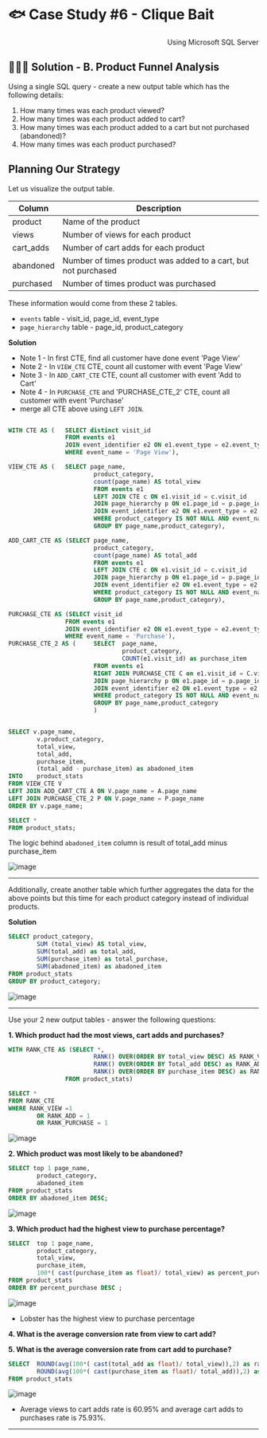 # 🐟 Case Study #6 - Clique Bait
<p align="right"> Using Microsoft SQL Server </p>

## 👩🏻‍💻 Solution - B. Product Funnel Analysis

Using a single SQL query - create a new output table which has the following details:

1. How many times was each product viewed?
2. How many times was each product added to cart?
3. How many times was each product added to a cart but not purchased (abandoned)?
4. How many times was each product purchased?

## Planning Our Strategy

Let us visualize the output table.

| Column | Description | 
| ------- | ----------- |
| product | Name of the product |
| views | Number of views for each product |
| cart_adds | Number of cart adds for each product |
| abandoned | Number of times product was added to a cart, but not purchased |
| purchased | Number of times product was purchased |

These information would come from these 2 tables.
- `events` table - visit_id, page_id, event_type
- `page_hierarchy` table - page_id, product_category

**Solution**
- Note 1 - In first CTE, find all customer have done event 'Page View'
- Note 2 - In `VIEW_CTE` CTE, count all customer with event 'Page View'
- Note 3 - In `ADD_CART_CTE` CTE, count all customer with event 'Add to Cart'
- Note 4 - In `PURCHASE_CTE` and 'PURCHASE_CTE_2' CTE, count all customer with event 'Purchase'
- merge all CTE above using `LEFT JOIN`. 
```sql

WITH CTE AS (   SELECT distinct visit_id
                FROM events e1 
                JOIN event_identifier e2 ON e1.event_type = e2.event_type
                WHERE event_name = 'Page View'),

VIEW_CTE AS (   SELECT page_name,
                        product_category,
                        count(page_name) AS total_view
                        FROM events e1 
                        LEFT JOIN CTE c ON e1.visit_id = c.visit_id 
                        JOIN page_hierarchy p ON e1.page_id = p.page_id
                        JOIN event_identifier e2 ON e1.event_type = e2.event_type
                        WHERE product_category IS NOT NULL AND event_name = 'Page View' 
                        GROUP BY page_name,product_category),

ADD_CART_CTE AS (SELECT page_name,
                        product_category,
                        count(page_name) AS total_add
                        FROM events e1 
                        LEFT JOIN CTE c ON e1.visit_id = c.visit_id 
                        JOIN page_hierarchy p ON e1.page_id = p.page_id
                        JOIN event_identifier e2 ON e1.event_type = e2.event_type
                        WHERE product_category IS NOT NULL AND event_name = 'Add to Cart' 
                        GROUP BY page_name,product_category),

PURCHASE_CTE AS (SELECT visit_id
                FROM events e1 
                JOIN event_identifier e2 ON e1.event_type = e2.event_type
                WHERE event_name = 'Purchase'),
PURCHASE_CTE_2 AS (     SELECT  page_name,
                                product_category,
                                COUNT(e1.visit_id) as purchase_item
                        FROM events e1
                        RIGHT JOIN PURCHASE_CTE C on e1.visit_id = C.visit_id
                        JOIN page_hierarchy p ON e1.page_id = p.page_id
                        JOIN event_identifier e2 ON e1.event_type = e2.event_type
                        WHERE product_category IS NOT NULL AND event_name = 'Add to Cart'
                        GROUP BY page_name,product_category
                        )


SELECT v.page_name,
        v.product_category,
        total_view,
        total_add,
        purchase_item, 
        (total_add - purchase_item) as abadoned_item
INTO    product_stats
FROM VIEW_CTE V
LEFT JOIN ADD_CART_CTE A ON V.page_name = A.page_name
LEFT JOIN PURCHASE_CTE_2 P ON V.page_name = P.page_name
ORDER BY v.page_name;

SELECT * 
FROM product_stats;
```

The logic behind `abadoned_item` column is result of total_add minus purchase_item

![image](https://user-images.githubusercontent.com/101379141/197104295-cf473b09-6ec4-4b22-bced-d9df4fdc4b2b.png)


***

Additionally, create another table which further aggregates the data for the above points but this time for each product category instead of individual products.

**Solution**

```sql
SELECT product_category,
        SUM (total_view) AS total_view,
        SUM(total_add) as total_add,
        SUM(purchase_item) as total_purchase, 
        SUM(abadoned_item) as abadoned_item
FROM product_stats
GROUP BY product_category;

```

![image](https://user-images.githubusercontent.com/101379141/197104412-ece0bd1d-e0b4-41b2-acff-583f6d9ec5af.png)

***

Use your 2 new output tables - answer the following questions:

**1. Which product had the most views, cart adds and purchases?**
```sql
WITH RANK_CTE AS (SELECT *, 
                        RANK() OVER(ORDER BY total_view DESC) AS RANK_VIEW,
                        RANK() OVER(ORDER BY Total_add DESC) as RANK_ADD,
                        RANK() OVER(ORDER BY purchase_item DESC) as RANK_PURCHASE
                FROM product_stats)

SELECT *
FROM RANK_CTE
WHERE RANK_VIEW =1 
        OR RANK_ADD = 1
        OR RANK_PURCHASE = 1
```

![image](https://user-images.githubusercontent.com/101379141/197104522-e41223fd-a88a-4f1f-a270-7ffeb6ab1487.png)

**2. Which product was most likely to be abandoned?**

```sql
SELECT top 1 page_name,
        product_category,
        abadoned_item 
FROM product_stats 
ORDER BY abadoned_item DESC;
```
![image](https://user-images.githubusercontent.com/101379141/197104601-f8b73e04-e300-4741-881d-29118948536e.png)


**3. Which product had the highest view to purchase percentage?**

```sql
SELECT  top 1 page_name,
        product_category,
        total_view,
        purchase_item,
        100*( cast(purchase_item as float)/ total_view) as percent_purchase
FROM product_stats 
ORDER BY percent_purchase DESC ;
```

![image](https://user-images.githubusercontent.com/101379141/197104660-8a03ba1f-d44b-49c0-8e13-267b6a9103b2.png)

- Lobster has the highest view to purchase percentage 

**4. What is the average conversion rate from view to cart add?**

**5. What is the average conversion rate from cart add to purchase?**

```sql
SELECT  ROUND(avg(100*( cast(total_add as float)/ total_view)),2) as rate_view_add,
        ROUND(avg(100*( cast(purchase_item as float)/ total_add)),2) as rate_add_purchase
FROM product_stats 
```

![image](https://user-images.githubusercontent.com/101379141/197104726-07276b44-5db2-475b-8ae4-2613adf89cdf.png)

- Average views to cart adds rate is 60.95% and average cart adds to purchases rate is 75.93%.

***
